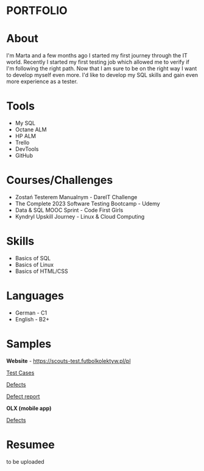 # PORTFOLIO

# About

I'm Marta and a few months ago I started my first journey through the IT world. Recently I started my first testing job which allowed me to verify if I'm following the right path. Now that I am sure to be on the right way I want to develop myself even more. I'd like to develop  my SQL skills and gain even more experience as a tester.

# Tools

- My SQL
- Octane ALM
- HP ALM
- Trello
- DevTools
- GitHub


# Courses/Challenges

- Zostań Testerem Manualnym - DareIT Challenge
- The Complete 2023 Software Testing Bootcamp - Udemy
- Data & SQL MOOC Sprint - Code First Girls
- Kyndryl Upskill Journey - Linux & Cloud Computing


# Skills

- Basics of SQL
- Basics of Linux
- Basics of HTML/CSS

# Languages

- German - C1
- English - B2+

# Samples

**Website** - https://scouts-test.futbolkolektyw.pl/pl 

[Test Cases](https://docs.google.com/spreadsheets/d/1GNO9gsMaKOLFxStR4nERPtgUnJ2K0XqZ8_6cHvbaXXg/edit#gid=0)  

[Defects](https://docs.google.com/spreadsheets/d/13Aztky405tAc1lmBdkNsgUmOiG10nXpSFx1elPr5YfU/edit#gid=0)

[Defect report](https://drive.google.com/file/d/1_p7mlkXooOBLpQMA2XKDWnEl8ptX6ufo/view?usp=sharing)

**OLX (mobile app)**

[Defects](https://docs.google.com/spreadsheets/d/1FJpszWl1i7Sr17xxEeJMNroumkMNNFEDECX1vSWQblc/edit#gid=0)

# Resumee

to be uploaded



